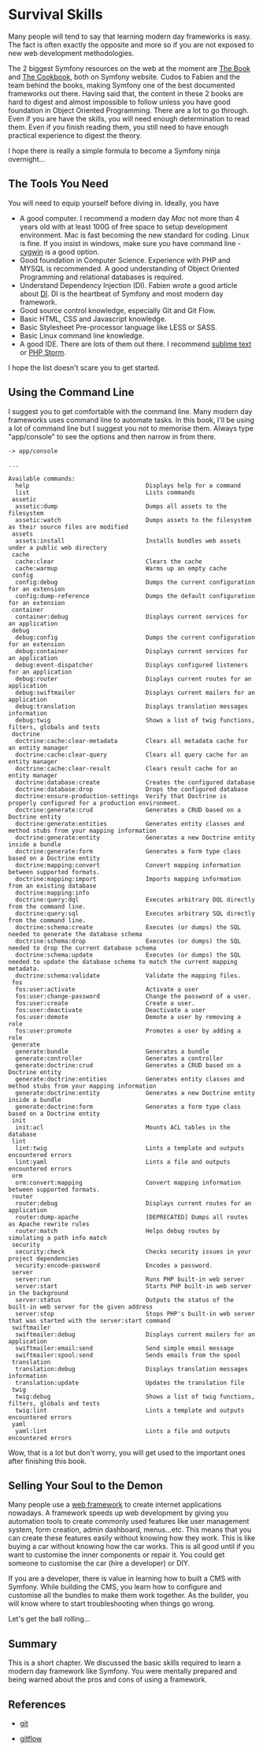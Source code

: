# Survival Skills 

Many people will tend to say that learning modern day frameworks is easy. The fact is often exactly the opposite and more so if you are not exposed to new web development methodologies.

The 2 biggest Symfony resources on the web at the moment are [The Book](http://symfony.com/doc/current/book/index.html) and [The Cookbook](http://symfony.com/doc/2.7/cookbook/index.html), both on Symfony website. Cudos to Fabien and the team behind the books, making Symfony one of the best documented frameworks out there. Having said that, the content in these 2 books are hard to digest and almost impossible to follow unless you have good foundation in Object Oriented Programming. There are a lot to go through. Even if you are have the skills, you will need enough determination to read them. Even if you finish reading them, you still need to have enough practical experience to digest the theory.

I hope there is really a simple formula to become a Symfony ninja overnight...

## The Tools You Need

You will need to equip yourself before diving in. Ideally, you have

* A good computer. I recommend a modern day *Mac* not more than 4 years old with at least 100G of free space to setup development environment. Mac is fast becoming the new standard for coding. Linux is fine. If you insist in windows, make sure you have command line - [cygwin](https://www.cygwin.com/) is a good option. 
* Good foundation in Computer Science. Experience with PHP and MYSQL is recommended. A good understanding of Object Oriented Programming and relational databases is required.
* Understand Dependency Injection (DI). Fabien wrote a good article about [DI](http://fabien.potencier.org/what-is-dependency-injection.html). DI is the heartbeat of Symfony and most modern day framework.
* Good source control knowledge, especially Git and Git Flow.
* Basic HTML, CSS and Javascript knowledge.
* Basic Stylesheet Pre-processor language like LESS or SASS.
* Basic Linux command line knowledge.
* A good IDE. There are lots of them out there. I recommend [sublime text](www.sublimetext.com) or [PHP Storm](https://www.jetbrains.com/phpstorm/).

I hope the list doesn't scare you to get started.

## Using the Command Line

I suggest you to get comfortable with the command line. Many modern day frameworks uses command line to automate tasks. In this book, I'll be using a lot of command line but I suggest you not to memorise them. Always type "app/console" to see the options and then narrow in from there.

```
-> app/console

...

Available commands:
  help                                 Displays help for a command
  list                                 Lists commands
 assetic
  assetic:dump                         Dumps all assets to the filesystem
  assetic:watch                        Dumps assets to the filesystem as their source files are modified
 assets
  assets:install                       Installs bundles web assets under a public web directory
 cache
  cache:clear                          Clears the cache
  cache:warmup                         Warms up an empty cache
 config
  config:debug                         Dumps the current configuration for an extension
  config:dump-reference                Dumps the default configuration for an extension
 container
  container:debug                      Displays current services for an application
 debug
  debug:config                         Dumps the current configuration for an extension
  debug:container                      Displays current services for an application
  debug:event-dispatcher               Displays configured listeners for an application
  debug:router                         Displays current routes for an application
  debug:swiftmailer                    Displays current mailers for an application
  debug:translation                    Displays translation messages information
  debug:twig                           Shows a list of twig functions, filters, globals and tests
 doctrine
  doctrine:cache:clear-metadata        Clears all metadata cache for an entity manager
  doctrine:cache:clear-query           Clears all query cache for an entity manager
  doctrine:cache:clear-result          Clears result cache for an entity manager
  doctrine:database:create             Creates the configured database
  doctrine:database:drop               Drops the configured database
  doctrine:ensure-production-settings  Verify that Doctrine is properly configured for a production environment.
  doctrine:generate:crud               Generates a CRUD based on a Doctrine entity
  doctrine:generate:entities           Generates entity classes and method stubs from your mapping information
  doctrine:generate:entity             Generates a new Doctrine entity inside a bundle
  doctrine:generate:form               Generates a form type class based on a Doctrine entity
  doctrine:mapping:convert             Convert mapping information between supported formats.
  doctrine:mapping:import              Imports mapping information from an existing database
  doctrine:mapping:info                
  doctrine:query:dql                   Executes arbitrary DQL directly from the command line.
  doctrine:query:sql                   Executes arbitrary SQL directly from the command line.
  doctrine:schema:create               Executes (or dumps) the SQL needed to generate the database schema
  doctrine:schema:drop                 Executes (or dumps) the SQL needed to drop the current database schema
  doctrine:schema:update               Executes (or dumps) the SQL needed to update the database schema to match the current mapping metadata.
  doctrine:schema:validate             Validate the mapping files.
 fos
  fos:user:activate                    Activate a user
  fos:user:change-password             Change the password of a user.
  fos:user:create                      Create a user.
  fos:user:deactivate                  Deactivate a user
  fos:user:demote                      Demote a user by removing a role
  fos:user:promote                     Promotes a user by adding a role
 generate
  generate:bundle                      Generates a bundle
  generate:controller                  Generates a controller
  generate:doctrine:crud               Generates a CRUD based on a Doctrine entity
  generate:doctrine:entities           Generates entity classes and method stubs from your mapping information
  generate:doctrine:entity             Generates a new Doctrine entity inside a bundle
  generate:doctrine:form               Generates a form type class based on a Doctrine entity
 init
  init:acl                             Mounts ACL tables in the database
 lint
  lint:twig                            Lints a template and outputs encountered errors
  lint:yaml                            Lints a file and outputs encountered errors
 orm
  orm:convert:mapping                  Convert mapping information between supported formats.
 router
  router:debug                         Displays current routes for an application
  router:dump-apache                   [DEPRECATED] Dumps all routes as Apache rewrite rules
  router:match                         Helps debug routes by simulating a path info match
 security
  security:check                       Checks security issues in your project dependencies
  security:encode-password             Encodes a password.
 server
  server:run                           Runs PHP built-in web server
  server:start                         Starts PHP built-in web server in the background
  server:status                        Outputs the status of the built-in web server for the given address
  server:stop                          Stops PHP's built-in web server that was started with the server:start command
 swiftmailer
  swiftmailer:debug                    Displays current mailers for an application
  swiftmailer:email:send               Send simple email message
  swiftmailer:spool:send               Sends emails from the spool
 translation
  translation:debug                    Displays translation messages information
  translation:update                   Updates the translation file
 twig
  twig:debug                           Shows a list of twig functions, filters, globals and tests
  twig:lint                            Lints a template and outputs encountered errors
 yaml
  yaml:lint                            Lints a file and outputs encountered errors    
```

Wow, that is a lot but don't worry, you will get used to the important ones after finishing this book.

## Selling Your Soul to the Demon

Many people use a [web framework](http://symfony.com/why-use-a-framework) to create internet applications nowadays. A framework speeds up web development by giving you automation tools to create commonly used features like user management system, form creation, admin dashboard, menus...etc. This means that you can create these features easily without knowing how they work. This is like buying a car without knowing how the car works. This is all good until if you want to customise the inner components or repair it. You could get someone to customise the car (hire a developer) or DIY.

If you are a developer, there is value in learning how to built a CMS with Symfony. While building the CMS, you learn how to configure and customise all the bundles to make them work together. As the builder, you will know where to start troubleshooting when things go wrong.

Let's get the ball rolling...

## Summary

This is a short chapter. We discussed the basic skills required to learn a modern day framework like Symfony. You were mentally prepared and being warned about the pros and cons of using a framework.

## References

* [git](https://git-scm.com/)

* [gitflow](https://www.atlassian.com/git/tutorials/comparing-workflows/gitflow-workflow/)
